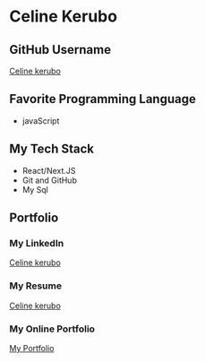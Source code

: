 # Celine Kerubo

## GitHub Username
[Celine kerubo](https://github.com/juice2227)

## Favorite Programming Language


- javaScript


## My Tech Stack


- React/Next.JS
- Git and GitHub
- My Sql




## Portfolio

### My LinkedIn
[Celine kerubo](https://www.linkedin.com/in/celine-benard-17b812289/)

### My Resume
[Celine kerubo](https://docs.google.com/document/d/10u8gS9fJ92IFedn-fViDctF6GutIi4VanVk-TtY0_6Q/edit?usp=sharing)

### My Online Portfolio
[My Portfolio]( portifolio-lime-delta.vercel.app)


